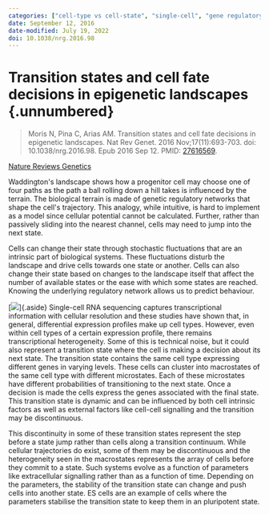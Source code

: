```yaml
---
categories: ["cell-type vs cell-state", "single-cell", "gene regulatory networks"]
date: September 12, 2016
date-modified: July 19, 2022
doi: 10.1038/nrg.2016.98
---
```


# Transition states and cell fate decisions in epigenetic landscapes {.unnumbered}

> Moris N, Pina C, Arias AM. Transition states and cell fate decisions in
> epigenetic landscapes. Nat Rev Genet. 2016 Nov;17(11):693-703. doi:
> 10.1038/nrg.2016.98. Epub 2016 Sep 12. PMID:
> [27616569](https://pubmed.ncbi.nlm.nih.gov/27616569/).

[Nature Reviews Genetics](https://www.nature.com/articles/nrg.2016.98)

Waddington's landscape shows how a progenitor cell may choose one of four paths
as the path a ball rolling down a hill takes is influenced by the terrain. The
biological terrain is made of genetic regulatory networks that shape the cell's
trajectory. This analogy, while intuitive, is hard to implement as a model since
cellular potential cannot be calculated. Further, rather than passively sliding
into the nearest channel, cells may need to jump into the next state.

Cells can change their state through stochastic fluctuations that are an
intrinsic part of biological systems. These fluctuations disturb the landscape
and drive cells towards one state or another. Cells can also change their state
based on changes to the landscape itself that affect the number of available
states or the ease with which some states are reached. Knowing the underlying
regulatory network allows us to predict behaviour.

[![](https://media.springernature.com/lw685/springer-static/image/art%3A10.1038%2Fnrg.2016.98/MediaObjects/41576_2016_Article_BFnrg201698_Fig3_HTML.jpg?as=webp)]{.aside}
Single-cell RNA sequencing captures transcriptional information with cellular
resolution and these studies have shown that, in general, differential
expression profiles make up cell types. However, even within cell types of a
certain expression profile, there remains transcriptional heterogeneity. Some of
this is technical noise, but it could also represent a transition state where
the cell is making a decision about its next state. The transition state
contains the same cell type expressing different genes in varying levels. These
cells can cluster into macrostates of the same cell type with different
microstates. Each of these microstates have different probabilities of
transitioning to the next state. Once a decision is made the cells express the
genes associated with the final state. This transition state is dynamic and can
be influenced by both cell intrinsic factors as well as external factors like
cell-cell signalling and the transition may be discontinuous.

This discontinuity in some of these transition states represent the step before
a state jump rather than cells along a transition continuum. While cellular
trajectories do exist, some of them may be discontinuous and the heterogeneity
seen in the macrostates represents the array of cells before they commit to a
state. Such systems evolve as a function of parameters like extracellular
signalling rather than as a function of time. Depending on the parameters, the
stability of the transition state can change and push cells into another state.
ES cells are an example of cells where the parameters stabilise the transition
state to keep them in an pluripotent state. 
